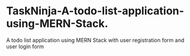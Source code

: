 # TaskNinja-A-todo-list-application-using-MERN-Stack.
A todo list application using MERN Stack with user registration form and user login form

